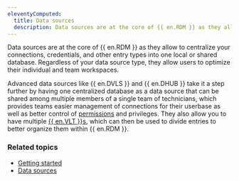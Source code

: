 ```yaml
---
eleventyComputed:
  title: Data sources
  description: Data sources are at the core of {{ en.RDM }} as they allow to centralize your connections, credentials, and other entry types into one local or shared database. Regardless of your data source type, they allow users to optimize their individual and team workspaces.
---
```

Data sources are at the core of {{ en.RDM }} as they allow to centralize your connections, credentials, and other entry types into one local or shared database. Regardless of your data source type, they allow users to optimize their individual and team workspaces.  

Advanced data sources like {{ en.DVLS }} and {{ en.DHUB }} take it a step further by having one centralized database as a data source that can be shared among multiple members of a single team of technicians, which provides teams easier management of connections for their userbase as well as better control of [permissions](/rdm/windows/concepts/advanced-concepts/permissions-rbac-roles/) and privileges. They also allow you to have multiple [{{ en.VLT }}s](/rdm/windows/concepts/basic-concepts/vaults/), which can then be used to divide entries to better organize them within {{ en.RDM }}.  

### Related topics  
* [Getting started](/rdm/windows/getting-started/)  
* [Data sources](/rdm/windows/data-sources/)  
